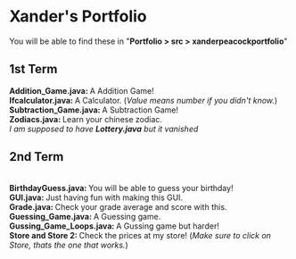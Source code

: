 <h1>Xander's Portfolio</h1>
You will be able to find these in "<b>Portfolio > src > xanderpeacockportfolio</b>"
<h2>1st Term</h2>
<b>Addition_Game.java: </b>A Addition Game!<br>
<b>Ifcalculator.java: </b>A Calculator. (<i>Value means number if you didn't know.</i>)<br>
<b>Subtraction_Game.java: </b>A Subtraction Game!<br>
<b>Zodiacs.java: </b>Learn your chinese zodiac.<br>
<i>I am supposed to have <b>Lottery.java</b> but it vanished</i><br>
<h2>2nd Term</h2><br>
<b>BirthdayGuess.java: </b>You will be able to guess your birthday!<br>
<b>GUI.java: </b>Just having fun with making this GUI.<br>
<b>Grade.java: </b>Check your grade average and score with this.<br>
<b>Guessing_Game.java: </b>A Guessing game.<br>
<b>Gussing_Game_Loops.java: </b>A Gussing game but harder!<br>
<b>Store and Store 2: </b>Check the prices at my store! (<i>Make sure to click on Store, thats the one that works.</i>)
